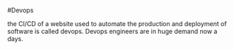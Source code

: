 #Devops



the CI/CD of a website used to automate the production and deployment of software is called devops. Devops engineers are in huge demand now a days.